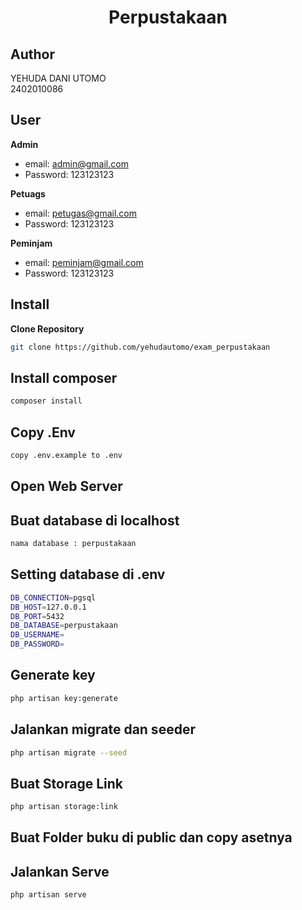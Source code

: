 <h1 align="center">Perpustakaan</h1>

## Author
YEHUDA DANI UTOMO \
2402010086

## User

**Admin**

- email: admin@gmail.com
- Password: 123123123

**Petuags**

- email: petugas@gmail.com
- Password: 123123123

**Peminjam**

- email: peminjam@gmail.com
- Password: 123123123

## Install

**Clone Repository**

```bash
git clone https://github.com/yehudautomo/exam_perpustakaan
```

## Install composer

```bash
composer install
```

## Copy .Env

```bash
copy .env.example to .env
```

## Open Web Server


## Buat database di localhost 

```bash
nama database : perpustakaan
```

## Setting database di .env

```bash
DB_CONNECTION=pgsql
DB_HOST=127.0.0.1
DB_PORT=5432
DB_DATABASE=perpustakaan
DB_USERNAME=
DB_PASSWORD=
```

## Generate key

```bash
php artisan key:generate
```

## Jalankan migrate dan seeder

```bash
php artisan migrate --seed
```

## Buat Storage Link

```bash
php artisan storage:link
```

## Buat Folder buku di public dan copy asetnya


## Jalankan Serve

```bash
php artisan serve
```
